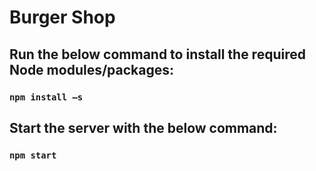 # Burger Shop

## Run the below command to install the required Node modules/packages:

### `npm install –s`

## Start the server with the below command:

### `npm start`
